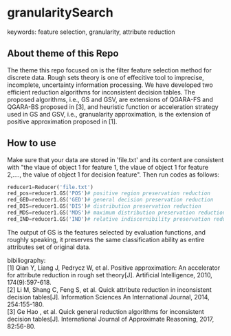 # granularitySearch<br>
keywords: feature selection, granularity, attribute reduction<br>
## About theme of this Repo
  The theme this repo focused on is the filter feature selection method for discrete data. Rough sets theory is one of effecitive tool to imprecise, incomplete, uncertainty information processing. We have developed two efficient reduction algorithms for inconsistent decision tables.  The proposed algorithms, i.e., GS and GSV, are extensions of QGARA-FS and QGARA-BS proposed in [3], and heuristic function or acceleration strategy used in GS and GSV, i.e., granualarity approximation, is  the extension of positive approximation proposed in [1]. 
## How to use
  Make sure that your data are stored in 'file.txt' and its content are consistent with "the vlaue of object 1 for feature 1, the vlaue of object 1 for feature 2,...., the value of object 1 for decision feature". Then run codes as follows:
  ```python
  reducer1=Reducer('file.txt')
  red_pos=reducer1.GS('POS')# positive region preservation reduction
  red_GED=reducer1.GS('GED')# general decision preservation reduction
  red_DIS=reducer1.GS('DIS')# distribution preservation reduction 
  red_MDS=reducer1.GS('MDS')# maximum distribution preservation reduction 
  red_IND=reducer1.GS('IND')# relative indiscernibility preservation reduction
  ```
  The output of GS is the features selected by evaluation functions, and roughly speaking, it preserves the same classification ability as entire attributes set of original data.

bibiliography:<br>
  [1] Qian Y, Liang J, Pedrycz W, et al. Positive approximation: An accelerator for attribute reduction in rough set theory[J]. Artificial Intelligence, 2010, 174(9):597-618.<br>
  [2] Li M, Shang C, Feng S, et al. Quick attribute reduction in inconsistent decision tables[J]. Information Sciences An International Journal, 2014, 254:155-180.<br>
  [3] Ge Hao , et al. Quick general reduction algorithms for inconsistent decision tables[J]. International Journal of Approximate Reasoning, 2017, 82:56-80.<br>
